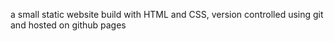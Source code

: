 a small static website build with HTML and CSS, version controlled using git and hosted on github pages
